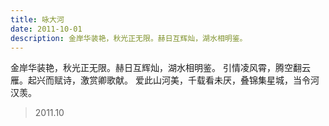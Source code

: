 ```yaml
---
title: 咏大河
date: 2011-10-01
description: 金岸华装艳，秋光正无限。赫日互辉灿，湖水相明鉴。
---
```


金岸华装艳，秋光正无限。赫日互辉灿，湖水相明鉴。
引情凌风霄，腾空翻云雁。起兴而赋诗，激赏卿歌献。
爱此山河美，千载看未厌，叠锦集星城，当令河汉羡。

> 2011.10